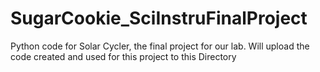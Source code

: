 # SugarCookie_SciInstruFinalProject
Python code for Solar Cycler, the final project for our lab.
Will upload the code created and used for this project to this Directory
